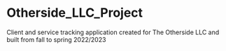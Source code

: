 # Otherside_LLC_Project
Client and service tracking application created for The Otherside LLC and built from fall to spring 2022/2023
